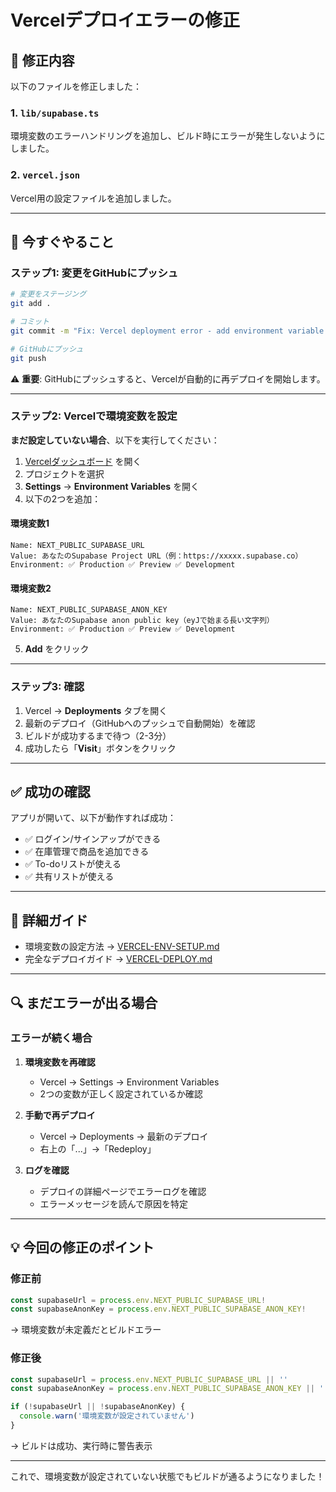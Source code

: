 # Vercelデプロイエラーの修正

## 🔧 修正内容

以下のファイルを修正しました：

### 1. `lib/supabase.ts`
環境変数のエラーハンドリングを追加し、ビルド時にエラーが発生しないようにしました。

### 2. `vercel.json`
Vercel用の設定ファイルを追加しました。

---

## 🚀 今すぐやること

### ステップ1: 変更をGitHubにプッシュ

```bash
# 変更をステージング
git add .

# コミット
git commit -m "Fix: Vercel deployment error - add environment variable handling"

# GitHubにプッシュ
git push
```

⚠️ **重要**: GitHubにプッシュすると、Vercelが自動的に再デプロイを開始します。

---

### ステップ2: Vercelで環境変数を設定

**まだ設定していない場合**、以下を実行してください：

1. [Vercelダッシュボード](https://vercel.com/dashboard) を開く
2. プロジェクトを選択
3. **Settings** → **Environment Variables** を開く
4. 以下の2つを追加：

#### 環境変数1

```
Name: NEXT_PUBLIC_SUPABASE_URL
Value: あなたのSupabase Project URL（例：https://xxxxx.supabase.co）
Environment: ✅ Production ✅ Preview ✅ Development
```

#### 環境変数2

```
Name: NEXT_PUBLIC_SUPABASE_ANON_KEY
Value: あなたのSupabase anon public key（eyJで始まる長い文字列）
Environment: ✅ Production ✅ Preview ✅ Development
```

5. **Add** をクリック

---

### ステップ3: 確認

1. Vercel → **Deployments** タブを開く
2. 最新のデプロイ（GitHubへのプッシュで自動開始）を確認
3. ビルドが成功するまで待つ（2-3分）
4. 成功したら「**Visit**」ボタンをクリック

---

## ✅ 成功の確認

アプリが開いて、以下が動作すれば成功：
- ✅ ログイン/サインアップができる
- ✅ 在庫管理で商品を追加できる
- ✅ To-doリストが使える
- ✅ 共有リストが使える

---

## 📖 詳細ガイド

- 環境変数の設定方法 → [VERCEL-ENV-SETUP.md](VERCEL-ENV-SETUP.md)
- 完全なデプロイガイド → [VERCEL-DEPLOY.md](VERCEL-DEPLOY.md)

---

## 🔍 まだエラーが出る場合

### エラーが続く場合

1. **環境変数を再確認**
   - Vercel → Settings → Environment Variables
   - 2つの変数が正しく設定されているか確認

2. **手動で再デプロイ**
   - Vercel → Deployments → 最新のデプロイ
   - 右上の「...」→「Redeploy」

3. **ログを確認**
   - デプロイの詳細ページでエラーログを確認
   - エラーメッセージを読んで原因を特定

---

## 💡 今回の修正のポイント

### 修正前
```typescript
const supabaseUrl = process.env.NEXT_PUBLIC_SUPABASE_URL!
const supabaseAnonKey = process.env.NEXT_PUBLIC_SUPABASE_ANON_KEY!
```
→ 環境変数が未定義だとビルドエラー

### 修正後
```typescript
const supabaseUrl = process.env.NEXT_PUBLIC_SUPABASE_URL || ''
const supabaseAnonKey = process.env.NEXT_PUBLIC_SUPABASE_ANON_KEY || ''

if (!supabaseUrl || !supabaseAnonKey) {
  console.warn('環境変数が設定されていません')
}
```
→ ビルドは成功、実行時に警告表示

---

これで、環境変数が設定されていない状態でもビルドが通るようになりました！


